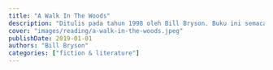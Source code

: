 ```yaml
---
title: "A Walk In The Woods"
description: "Ditulis pada tahun 1998 oleh Bill Bryson. Buku ini semacam self mockumentary + cerita sejarah yang mengisahkan perjalanan Bill untuk melintasi Appalachian Trail, salah satu hiking route terpanjang di dunia, bersama teman perjalanan Bryson, Cat. Konyol, kocak, tapi sangat informatif dan penuh dengan pelajaran hidup."
cover: "images/reading/a-walk-in-the-woods.jpeg"
publishDate: 2019-01-01
authors: "Bill Bryson"
categories: ["fiction & literature"]
---
```

